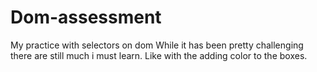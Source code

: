 # Dom-assessment
My practice with selectors on dom
While it has been pretty challenging there are still much i must learn. Like with the adding color to the boxes.

